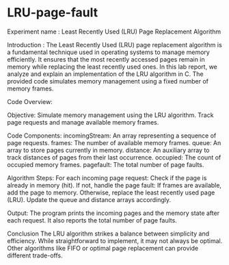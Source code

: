 # LRU-page-fault

Experiment name : Least Recently Used (LRU) Page Replacement Algorithm

Introduction :
The Least Recently Used (LRU) page replacement algorithm is a fundamental technique used in operating systems to manage memory efficiently. It ensures that the most recently accessed pages remain in memory while replacing the least recently used ones.
In this lab report, we analyze and explain an implementation of the LRU algorithm in C. The provided code simulates memory management using a fixed number of memory frames.

Code Overview:

Objective:
Simulate memory management using the LRU algorithm.
Track page requests and manage available memory frames.

Code Components:
incomingStream: An array representing a sequence of page requests.
frames: The number of available memory frames.
queue: An array to store pages currently in memory.
distance: An auxiliary array to track distances of pages from their last occurrence.
occupied: The count of occupied memory frames.
pagefault: The total number of page faults.

Algorithm Steps:
For each incoming page request:
Check if the page is already in memory (hit).
If not, handle the page fault:
If frames are available, add the page to memory.
Otherwise, replace the least recently used page (LRU).
Update the queue and distance arrays accordingly.


Output:
The program prints the incoming pages and the memory state after each request.
It also reports the total number of page faults.

Conclusion
The LRU algorithm strikes a balance between simplicity and efficiency. While straightforward to implement, it may not always be optimal. Other algorithms like FIFO or optimal page replacement can provide different trade-offs.
